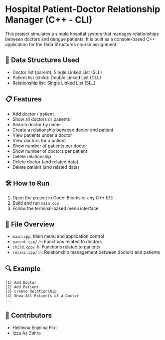 # Hospital Patient-Doctor Relationship Manager (C++ - CLI)

This project simulates a simple hospital system that manages relationships between doctors and dengue patients. It is built as a console-based C++ application for the Data Structures course assignment.

## 🧩 Data Structures Used
- Doctor list (parent): Single Linked List (SLL)
- Patient list (child): Double Linked List (DLL)
- Relationship list: Single Linked List (SLL)

## 📋 Features
- Add doctor / patient
- Show all doctors or patients
- Search doctor by name
- Create a relationship between doctor and patient
- View patients under a doctor
- View doctors for a patient
- Show number of patients per doctor
- Show number of doctors per patient
- Delete relationship
- Delete doctor (and related data)
- Delete patient (and related data)

## 🛠️ How to Run
1. Open the project in Code::Blocks or any C++ IDE
2. Build and run `main.cpp`
3. Follow the terminal-based menu interface

## 📁 File Overview
- `main.cpp`: Main menu and application control
- `parent.cpp/.h`: Functions related to doctors
- `child.cpp/.h`: Functions related to patients
- `relasi.cpp/.h`: Relationship management between doctors and patients

## 🔍 Example
```
[1] Add Doctor
[2] Add Patient
[3] Create Relationship
[4] Show All Patients of a Doctor
...
```

## 👤 Contributors
- Hellmina Enjelina Fitri
- Izza Az Zahra

